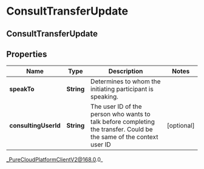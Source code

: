 # ConsultTransferUpdate

## ConsultTransferUpdate

## Properties

|Name | Type | Description | Notes|
|------------ | ------------- | ------------- | -------------|
| **speakTo** | **String** | Determines to whom the initiating participant is speaking. | |
| **consultingUserId** | **String** | The user ID of the person who wants to talk before completing the transfer. Could be the same of the context user ID | [optional] |



_PureCloudPlatformClientV2@168.0.0_
